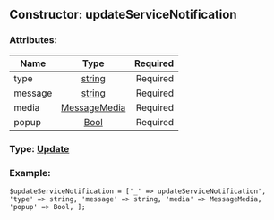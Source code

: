 ## Constructor: updateServiceNotification  

### Attributes:

| Name     |    Type       | Required |
|----------|:-------------:|---------:|
|type|[string](../types/string.md) | Required|
|message|[string](../types/string.md) | Required|
|media|[MessageMedia](../types/MessageMedia.md) | Required|
|popup|[Bool](../types/Bool.md) | Required|



### Type: [Update](../types/Update.md)


### Example:

```
$updateServiceNotification = ['_' => updateServiceNotification', 'type' => string, 'message' => string, 'media' => MessageMedia, 'popup' => Bool, ];
```